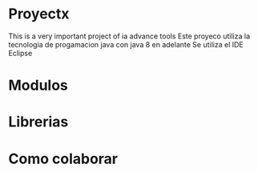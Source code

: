 # Proyectx
This is a very important project of ia advance tools
Este proyeco utiliza la tecnologia de progamacion java con java 8 en adelante
Se utiliza el IDE Eclipse



# Modulos



# Librerias




# Como colaborar
